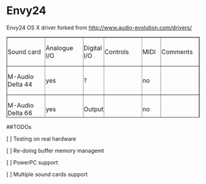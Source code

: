 # Envy24
Envy24 OS X driver forked from http://www.audio-evolution.com/drivers/

<table class="MsoNormalTable" border="1" cellpadding="0" width="100%" style="width:100.0%;mso-cellspacing:1.5pt;mso-yfti-tbllook:1184;mso-padding-alt:
 0cm 5.4pt 0cm 5.4pt" height="211">
  <tr style="mso-yfti-irow:0;mso-yfti-firstrow:yes;height:14.25pt">
    <td width="20%" style="width:20.0%;padding:.75pt .75pt .75pt .75pt;
  height:14.25pt"><p class="MsoNormal2"><span style="mso-fareast-font-family:&quot;Times New Roman&quot;">Sound
      card
      <o:p></o:p>
    </span></p></td>
    <td width="20%" style="width:20.0%;padding:.75pt .75pt .75pt .75pt;
  height:14.25pt"><p class="MsoNormal2"><span style="mso-fareast-font-family:&quot;Times New Roman&quot;">Analogue
      I/O
      <o:p></o:p>
    </span></p></td>
    <td width="10%" style="width:10.0%;padding:.75pt .75pt .75pt .75pt;
  height:14.25pt"><p class="MsoNormal2"><span style="mso-fareast-font-family:&quot;Times New Roman&quot;">Digital
      I/O
      <o:p></o:p>
    </span></p></td>
    <td width="20%" style="width:20.0%;padding:.75pt .75pt .75pt .75pt;
  height:14.25pt"><p class="MsoNormal2"><span style="mso-fareast-font-family:&quot;Times New Roman&quot;">Controls
      <o:p></o:p>
    </span></p></td>
    <td width="10%" style="width:10.0%;padding:.75pt .75pt .75pt .75pt;
  height:14.25pt"><p class="MsoNormal2"><span style="mso-fareast-font-family:&quot;Times New Roman&quot;">MIDI
      <o:p></o:p>
    </span></p></td>
    <td width="20%" style="width:20.0%;padding:.75pt .75pt .75pt .75pt;
  height:14.25pt"><p class="MsoNormal2"><span style="mso-fareast-font-family:&quot;Times New Roman&quot;">Comments
      <o:p></o:p>
    </span></p></td>
  </tr>
  <tr style="mso-yfti-irow:1;height:14.25pt">
    <td width="20%" style="width:20.0%;padding:.75pt .75pt .75pt .75pt;
  height:14.25pt"><p class="MsoNormal2"><span style="mso-fareast-font-family:&quot;Times New Roman&quot;"><span style="mso-fareast-font-family:
     &quot;Times New Roman&quot;">M-Audio Delta 44</span>
      <o:p></o:p>
    </span></p></td>
    <td width="20%" style="width:20.0%;padding:.75pt .75pt .75pt .75pt;
  height:14.25pt"><p class="MsoNormal2"><span style="mso-fareast-font-family:&quot;Times New Roman&quot;">yes
      <o:p></o:p>
    </span></p></td>
    <td width="10%" style="width:10.0%;padding:.75pt .75pt .75pt .75pt;
  height:14.25pt"><p class="MsoNormal2"><span style="mso-fareast-font-family:&quot;Times New Roman&quot;">?</span></p></td>
    <td width="20%" style="width:20.0%;padding:.75pt .75pt .75pt .75pt;
  height:14.25pt">&nbsp;</td>
    <td width="10%" style="width:10.0%;padding:.75pt .75pt .75pt .75pt;
  height:14.25pt"><p class="MsoNormal2"><span style="mso-fareast-font-family:&quot;Times New Roman&quot;">no</span></p></td>
    <td width="20%" style="width:20.0%;padding:.75pt .75pt .75pt .75pt;
  height:14.25pt"></td>
  </tr>
  <tr style="mso-yfti-irow:2;height:14.25pt">
    <td width="20%" style="width:20.0%;padding:.75pt .75pt .75pt .75pt;
  height:14.25pt"><p class="MsoNormal2"><span style="mso-fareast-font-family:&quot;Times New Roman&quot;"><span style="mso-fareast-font-family:
     &quot;Times New Roman&quot;">M-Audio Delta 66</span>
      <o:p></o:p>
    </span></p></td>
    <td width="20%" style="width:20.0%;padding:.75pt .75pt .75pt .75pt;
  height:14.25pt"><p class="MsoNormal2"><span style="mso-fareast-font-family:&quot;Times New Roman&quot;">yes
      <o:p></o:p>
    </span></p></td>
    <td width="10%" style="width:10.0%;padding:.75pt .75pt .75pt .75pt;
  height:14.25pt"><p class="MsoNormal2"><span style="mso-fareast-font-family:&quot;Times New Roman&quot;">Output
          <o:p></o:p>
    </span></p></td>
    <td width="20%" style="width:20.0%;padding:.75pt .75pt .75pt .75pt;
  height:14.25pt">&nbsp;</td>
    <td width="10%" style="width:10.0%;padding:.75pt .75pt .75pt .75pt;
  height:14.25pt">no</td>
    <td width="20%" style="width:20.0%;padding:.75pt .75pt .75pt .75pt;
  height:14.25pt"></td>
  </tr>
  <tr style="mso-yfti-irow:3;height:14.25pt">
    <td width="20%" style="width:20.0%;padding:.75pt .75pt .75pt .75pt;
  height:14.25pt"><p class="MsoNormal2"><span style="mso-fareast-font-family:&quot;Times New Roman&quot;"><span style="mso-fareast-font-family:
     &quot;Times New Roman&quot;">M-Audio Delta 410</span>
      <o:p></o:p>
    </span></p></td>
    <td width="20%" style="width:20.0%;padding:.75pt .75pt .75pt .75pt;
  height:14.25pt"><p class="MsoNormal2"><span style="mso-fareast-font-family:&quot;Times New Roman&quot;">yes
      <o:p></o:p>
    </span></p></td>
    <td width="10%" style="width:10.0%;padding:.75pt .75pt .75pt .75pt;
  height:14.25pt"><p class="MsoNormal2"><span style="mso-fareast-font-family:&quot;Times New Roman&quot;">?
      <o:p></o:p>
    </span></p></td>
    <td width="20%" style="width:20.0%;padding:.75pt .75pt .75pt .75pt;
  height:14.25pt">&nbsp;</td>
    <td width="10%" style="width:10.0%;padding:.75pt .75pt .75pt .75pt;
  height:14.25pt"><p class="MsoNormal2"><span style="mso-fareast-font-family:&quot;Times New Roman&quot;">no
      <o:p></o:p>
    </span></p></td>
    <td width="20%" style="width:20.0%;padding:.75pt .75pt .75pt .75pt;
  height:14.25pt"></td>
  </tr>
  <tr style="mso-yfti-irow:4;height:14.25pt">
    <td width="20%" style="width:20.0%;padding:.75pt .75pt .75pt .75pt;
  height:14.25pt"><p class="MsoNormal2"><span style="mso-fareast-font-family:
     &quot;Times New Roman&quot;">M-Audio Delta 2496</span></p></td>
    <td width="20%" style="width:20.0%;padding:.75pt .75pt .75pt .75pt;
  height:14.25pt"><p class="MsoNormal2"><span style="mso-fareast-font-family:&quot;Times New Roman&quot;">yes
      <o:p></o:p>
    </span></p></td>
    <td width="10%" style="width:10.0%;padding:.75pt .75pt .75pt .75pt;
  height:14.25pt"><p class="MsoNormal2"><span style="mso-fareast-font-family:&quot;Times New Roman&quot;">Output</span></p></td>
    <td width="20%" style="width:20.0%;padding:.75pt .75pt .75pt .75pt;
  height:14.25pt">Analogue output</td>
    <td width="10%" style="width:10.0%;padding:.75pt .75pt .75pt .75pt;
  height:14.25pt"><p class="MsoNormal2"><span style="mso-fareast-font-family:&quot;Times New Roman&quot;">no
      <o:p></o:p>
    </span></p></td>
    <td width="20%" style="width:20.0%;padding:.75pt .75pt .75pt .75pt;
  height:14.25pt">Codec does NOT have  input gain controls!</td>
  </tr>
  <tr style="mso-yfti-irow:5;height:14.25pt">
    <td width="20%" style="width:20.0%;padding:.75pt .75pt .75pt .75pt;
  height:14.25pt"><p class="MsoNormal2"><span style="mso-fareast-font-family:&quot;Times New Roman&quot;;mso-ansi-language:EN-US">M-Audio
     Delta 1010</span></p></td>
    <td width="20%" style="width:20.0%;padding:.75pt .75pt .75pt .75pt;
  height:14.25pt"><p class="MsoNormal2"><span style="mso-fareast-font-family:&quot;Times New Roman&quot;">yes
      <o:p></o:p>
    </span></p></td>
    <td width="10%" style="width:10.0%;padding:.75pt .75pt .75pt .75pt;
  height:14.25pt"><p class="MsoNormal2"><span style="mso-fareast-font-family:&quot;Times New Roman&quot;">?
      <o:p></o:p>
    </span></p></td>
    <td width="20%" style="width:20.0%;padding:.75pt .75pt .75pt .75pt;
  height:14.25pt">&nbsp;</td>
    <td width="10%" style="width:10.0%;padding:.75pt .75pt .75pt .75pt;
  height:14.25pt"><p class="MsoNormal2"><span style="mso-fareast-font-family:&quot;Times New Roman&quot;">no
      <o:p></o:p>
    </span></p></td>
    <td width="20%" style="width:20.0%;padding:.75pt .75pt .75pt .75pt;
  height:14.25pt"></td>
  </tr>
  <tr style="mso-yfti-irow:6;height:14.25pt">
    <td width="20%" style="width:20.0%;padding:.75pt .75pt .75pt .75pt;
  height:14.25pt"><p class="MsoNormal2"><span style="mso-fareast-font-family:&quot;Times New Roman&quot;"><span style="mso-fareast-font-family:
     &quot;Times New Roman&quot;">M-Audio Delta 1010LT</span>
      <o:p></o:p>
    </span></p></td>
    <td width="20%" style="width:20.0%;padding:.75pt .75pt .75pt .75pt;
  height:14.25pt"><p class="MsoNormal2"><span style="mso-fareast-font-family:&quot;Times New Roman&quot;">yes
      <o:p></o:p>
    </span></p></td>
    <td width="10%" style="width:10.0%;padding:.75pt .75pt .75pt .75pt;
  height:14.25pt"><p class="MsoNormal2"><span style="mso-fareast-font-family:&quot;Times New Roman&quot;">?
      <o:p></o:p>
    </span></p></td>
    <td width="20%" style="width:20.0%;padding:.75pt .75pt .75pt .75pt;
  height:14.25pt">&nbsp;</td>
    <td width="10%" style="width:10.0%;padding:.75pt .75pt .75pt .75pt;
  height:14.25pt"><p class="MsoNormal2"><span style="mso-fareast-font-family:&quot;Times New Roman&quot;">no
      <o:p></o:p>
    </span></p></td>
    <td width="20%" style="width:20.0%;padding:.75pt .75pt .75pt .75pt;
  height:14.25pt"><p class="MsoNormal2"><span lang="EN-US" style="mso-fareast-font-family:&quot;Times New Roman&quot;;
  mso-ansi-language:EN-US">
      <o:p></o:p>
    </span></p></td>
  </tr>
  <tr style="mso-yfti-irow:7;height:14.25pt">
    <td width="20%" style="width:20.0%;padding:.75pt .75pt .75pt .75pt;
  height:14.25pt"><p class="MsoNormal2"><span style="mso-fareast-font-family:&quot;Times New Roman&quot;"><span class="MsoNormal" style="mso-margin-top-alt:auto;mso-margin-bottom-alt:auto;
     mso-list:l0 level1 lfo3;tab-stops:list 36.0pt"><span class="SpellE"><span lang="EN-US" style="mso-fareast-font-family:&quot;Times New Roman&quot;;mso-ansi-language:
     EN-US">Terratec</span></span><span lang="EN-US" style="mso-fareast-font-family:
     &quot;Times New Roman&quot;;mso-ansi-language:EN-US"> Phase 88 / EWS88MT / TS88PCI</span></span>&nbsp;
      <o:p></o:p>
    </span></p></td>
    <td width="20%" style="width:20.0%;padding:.75pt .75pt .75pt .75pt;
  height:14.25pt"><p class="MsoNormal2"><span style="mso-fareast-font-family:&quot;Times New Roman&quot;">yes
      <o:p></o:p>
    </span></p></td>
    <td width="10%" style="width:10.0%;padding:.75pt .75pt .75pt .75pt;
  height:14.25pt"><p class="MsoNormal2"><span style="mso-fareast-font-family:&quot;Times New Roman&quot;">?</span></p></td>
    <td width="20%" style="width:20.0%;padding:.75pt .75pt .75pt .75pt;
  height:14.25pt">&nbsp;</td>
    <td width="10%" style="width:10.0%;padding:.75pt .75pt .75pt .75pt;
  height:14.25pt"><p class="MsoNormal2"><span style="mso-fareast-font-family:&quot;Times New Roman&quot;">no
      <o:p></o:p>
    </span></p></td>
    <td width="20%" style="width:20.0%;padding:.75pt .75pt .75pt .75pt;
  height:14.25pt"></td>
  </tr>
  <tr style="mso-yfti-irow:8;height:14.25pt">
    <td width="20%" style="width:20.0%;padding:.75pt .75pt .75pt .75pt;
  height:14.25pt"><p class="MsoNormal2"><span style="mso-fareast-font-family:&quot;Times New Roman&quot;"><span style="mso-fareast-font-family:
     &quot;Times New Roman&quot;">Terratec EWX2496</span>
      <o:p></o:p>
    </span></p></td>
    <td width="20%" style="width:20.0%;padding:.75pt .75pt .75pt .75pt;
  height:14.25pt"><p class="MsoNormal2"><span style="mso-fareast-font-family:&quot;Times New Roman&quot;">yes
      <o:p></o:p>
    </span></p></td>
    <td width="10%" style="width:10.0%;padding:.75pt .75pt .75pt .75pt;
  height:14.25pt"><p class="MsoNormal2"><span style="mso-fareast-font-family:&quot;Times New Roman&quot;">?
      <o:p></o:p>
    </span></p></td>
    <td width="20%" style="width:20.0%;padding:.75pt .75pt .75pt .75pt;
  height:14.25pt">&nbsp;</td>
    <td width="10%" style="width:10.0%;padding:.75pt .75pt .75pt .75pt;
  height:14.25pt"><p class="MsoNormal2"><span style="mso-fareast-font-family:&quot;Times New Roman&quot;">no
      <o:p></o:p>
    </span></p></td>
    <td width="20%" style="width:20.0%;padding:.75pt .75pt .75pt .75pt;
  height:14.25pt">&nbsp;</td>
  </tr>
  <tr style="mso-yfti-irow:9;height:.75pt">
    <td width="20%" style="width:20.0%;padding:.75pt .75pt .75pt .75pt;
  height:.75pt"><p class="MsoNormal2" style="mso-line-height-alt:.75pt"><span class="MsoNormal" style="mso-margin-top-alt:auto;mso-margin-bottom-alt:auto;
     mso-list:l0 level1 lfo3;tab-stops:list 36.0pt"><span class="SpellE"><span lang="EN-US" style="mso-fareast-font-family:&quot;Times New Roman&quot;;mso-ansi-language:
     EN-US">Hoontech</span></span><span lang="EN-US" style="mso-fareast-font-family:
     &quot;Times New Roman&quot;;mso-ansi-language:EN-US"> / STA audio DSP2000 C-Port</span></span></p></td>
    <td width="20%" style="width:20.0%;padding:.75pt .75pt .75pt .75pt;
  height:.75pt"><p class="MsoNormal2" style="mso-line-height-alt:.75pt"><span style="mso-fareast-font-family:
  &quot;Times New Roman&quot;">yes
      <o:p></o:p>
    </span></p></td>
    <td width="10%" style="width:10.0%;padding:.75pt .75pt .75pt .75pt;
  height:.75pt"><p class="MsoNormal2" style="mso-line-height-alt:.75pt"><span style="mso-fareast-font-family:
  &quot;Times New Roman&quot;">?
      <o:p></o:p>
    </span></p></td>
    <td width="20%" style="width:20.0%;padding:.75pt .75pt .75pt .75pt;
  height:.75pt"><p class="MsoNormal2" style="mso-line-height-alt:.75pt"><span style="mso-fareast-font-family:
  &quot;Times New Roman&quot;">-
      <o:p></o:p>
    </span></p></td>
    <td width="10%" style="width:10.0%;padding:.75pt .75pt .75pt .75pt;
  height:.75pt"><p class="MsoNormal2" style="mso-line-height-alt:.75pt"><span style="mso-fareast-font-family:
  &quot;Times New Roman&quot;">no
      <o:p></o:p>
    </span></p></td>
    <td width="20%" style="width:20.0%;padding:.75pt .75pt .75pt .75pt;
  height:.75pt"><p class="MsoNormal2" style="mso-line-height-alt:.75pt">&nbsp;</p></td>
  </tr>
  <tr style="mso-yfti-irow:10;mso-yfti-lastrow:yes;height:14.25pt">
    <td width="20%" style="width:20.0%;padding:.75pt .75pt .75pt .75pt;
  height:14.25pt"><p class="MsoNormal2"><span style="mso-fareast-font-family:&quot;Times New Roman&quot;">Maya 1010??</span></p></td>
    <td width="20%" style="width:20.0%;padding:.75pt .75pt .75pt .75pt;
  height:14.25pt"><p class="MsoNormal2"><span style="mso-fareast-font-family:&quot;Times New Roman&quot;">yes
      <o:p></o:p>
    </span></p></td>
    <td width="10%" style="width:10.0%;padding:.75pt .75pt .75pt .75pt;
  height:14.25pt"><p class="MsoNormal2"><span style="mso-fareast-font-family:&quot;Times New Roman&quot;">?
      <o:p></o:p>
    </span></p></td>
    <td width="20%" style="width:20.0%;padding:.75pt .75pt .75pt .75pt;
  height:14.25pt"><p class="MsoNormal2"><span style="mso-fareast-font-family:&quot;Times New Roman&quot;">-
      <o:p></o:p>
    </span></p></td>
    <td width="10%" style="width:10.0%;padding:.75pt .75pt .75pt .75pt;
  height:14.25pt"><p class="MsoNormal2"><span style="mso-fareast-font-family:&quot;Times New Roman&quot;">no
      <o:p></o:p>
    </span></p></td>
    <td width="20%" style="width:20.0%;padding:.75pt .75pt .75pt .75pt;
  height:14.25pt">&nbsp;</td>
  </tr>
</table>

##TODOs

[ ] Testing on real hardware

[ ] Re-doing buffer memory managemt

[ ] PowerPC support

[ ] Multiple sound cards support
